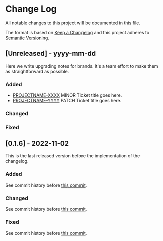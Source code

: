 # Change Log

All notable changes to this project will be documented in this file.

The format is based on [Keep a Changelog](http://keepachangelog.com/)
and this project adheres to [Semantic Versioning](http://semver.org/).

## [Unreleased] - yyyy-mm-dd

Here we write upgrading notes for brands. It's a team effort to make them as
straightforward as possible.

### Added

- [PROJECTNAME-XXXX](http://tickets.projectname.com/browse/PROJECTNAME-XXXX)
  MINOR Ticket title goes here.
- [PROJECTNAME-YYYY](http://tickets.projectname.com/browse/PROJECTNAME-YYYY)
  PATCH Ticket title goes here.

### Changed

### Fixed

## [0.1.6] - 2022-11-02

This is the last released version before the implementation of the changelog.

### Added

See commit history before [this commit](https://github.com/pasqal-io/cloud-sdk/commit/7c703534f55012489550f7df116f3f326e741de5).

### Changed

See commit history before [this commit](https://github.com/pasqal-io/cloud-sdk/commit/7c703534f55012489550f7df116f3f326e741de5).

### Fixed

See commit history before [this commit](https://github.com/pasqal-io/cloud-sdk/commit/7c703534f55012489550f7df116f3f326e741de5).
